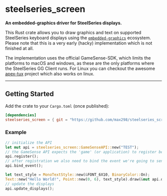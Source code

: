 # steelseries_screen

**An embedded-graphics driver for SteelSeries displays.**

This Rust crate allows you to draw graphics and text on supported SteelSeries keyboard displays using the [`embedded-graphics`](https://crates.io/crates/embedded-graphics) ecosystem.
Please note that this is a very early (hacky) implementation which is not finished at all.

The implementation uses the official GameSense-SDK, which limits the platforms to macOS and windows, as these are the only platforms
where the SteelSeries GG Client runs. For Linux you can checkout the awesome [apex-tux](https://github.com/not-jan/apex-tux) project which also works on linux.

---

## Getting Started

Add the crate to your `Cargo.toml` (once published):

```toml
[dependencies]
steelseries_screen = { git = "https://github.com/max298/steelseries_screen" }
```

### Example
```rust
// initialize the API
let mut api = steelseries_screen::GameSenseAPI::new("TEST");
// the GameSense API expects the 'game' (or application) to register before it sends data
api.register();
// after registration we also need to bind the event we're going to send
api.bind_event();

let text_style = MonoTextStyle::new(&FONT_6X10, BinaryColor::On);
Text::new("Hello World!", Point::new(0, 6), text_style).draw(&mut api.display_apex_mut());
// update the displays
api.update_displays();
```

